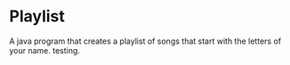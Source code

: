 # Playlist
A java program that creates a playlist of songs that start with the letters of your name.
testing.
